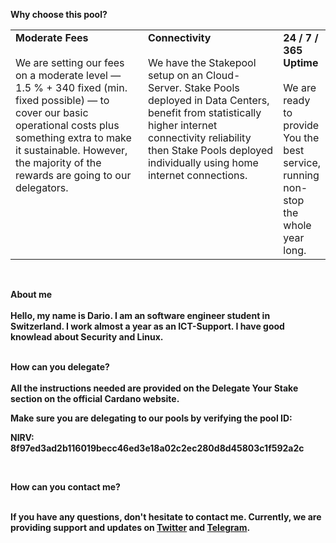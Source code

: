 <b>Why choose this pool?<b>
<table>
  <tr>
    <td style="width:276px; vertical-align:top;">
      <b>Moderate Fees</b><br><br>
We are setting our fees on a moderate level — 1.5 % + 340  fixed (min. fixed possible) — to cover our basic operational costs plus something extra to make it sustainable.         However, the majority of the rewards are going to our delegators. 
        </td>
        <td style="width:276px; vertical-align:top;">
          <b>Connectivity</b><br><br>
We have the Stakepool setup on an Cloud-Server. Stake Pools deployed in Data Centers, benefit from statistically higher internet connectivity reliability then Stake Pools deployed individually using home internet connections. 
        </td> 
        <td style="vertical-align:top;">
          <b>24 / 7 / 365 Uptime</b><br><br>
We are ready to provide You the best service, running non-stop the whole year long. 
    </td> 
  </tr>
</table>
<br>
  
  <b>About me</b><br><br>
  Hello, my name is Dario. I am an software engineer student in Switzerland. I work almost a year as an ICT-Support. I have good knowlead about Security and Linux. <br><br>
  
<b>How can you delegate?</b><br><br>
  All the instructions needed are provided on the Delegate Your Stake section on the official Cardano website.<br>

Make sure you are delegating to our pools by verifying the pool ID:<br>

NIRV: 8f97ed3ad2b116019becc46ed3e18a02c2ec280d8d45803c1f592a2c<br>

<br>

<b>How can you contact me?</b><br><br>

If you have any questions, don't hesitate to contact me. Currently, we are providing support and updates on <a href="https://twitter.com/NStakepool">Twitter</a> and <a href="https://t.me/NirvanaStakepool">Telegram</a>. 
